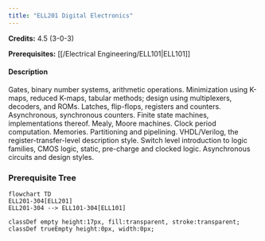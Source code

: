 ```yaml
---
title: "ELL201 Digital Electronics"
---
```

**Credits:** 4.5 (3-0-3)

**Prerequisites:** [[/Electrical Engineering/ELL101|ELL101]]

#### Description
Gates, binary number systems, arithmetic operations. Minimization using K-maps, reduced K-maps, tabular methods; design using multiplexers, decoders, and ROMs. Latches, flip-flops, registers and counters. Asynchronous, synchronous counters. Finite state machines, implementations thereof. Mealy, Moore machines. Clock period computation. Memories. Partitioning and pipelining. VHDL/Verilog, the register-transfer-level description style. Switch level introduction to logic families, CMOS logic, static, pre-charge and clocked logic. Asynchronous circuits and design styles.

### Prerequisite Tree

```mermaid
flowchart TD
ELL201-304[ELL201]
ELL201-304 --> ELL101-304[ELL101]

classDef empty height:17px, fill:transparent, stroke:transparent;
classDef trueEmpty height:0px, width:0px;
```